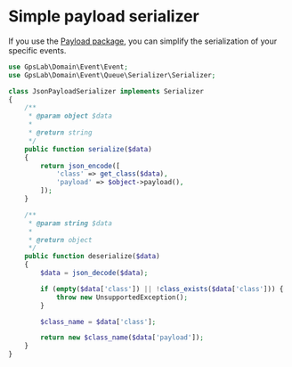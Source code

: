 Simple payload serializer
=========================

If you use the [Payload package](https://github.com/gpslab/payload), you can simplify the serialization of your
specific events.

```php
use GpsLab\Domain\Event\Event;
use GpsLab\Domain\Event\Queue\Serializer\Serializer;

class JsonPayloadSerializer implements Serializer
{
    /**
     * @param object $data
     *
     * @return string
     */
    public function serialize($data)
    {
        return json_encode([
            'class' => get_class($data),
            'payload' => $object->payload(),
        ]);
    }

    /**
     * @param string $data
     *
     * @return object
     */
    public function deserialize($data)
    {
        $data = json_decode($data);

        if (empty($data['class']) || !class_exists($data['class'])) {
            throw new UnsupportedException();
        }

        $class_name = $data['class'];

        return new $class_name($data['payload']);
    }
}
```

